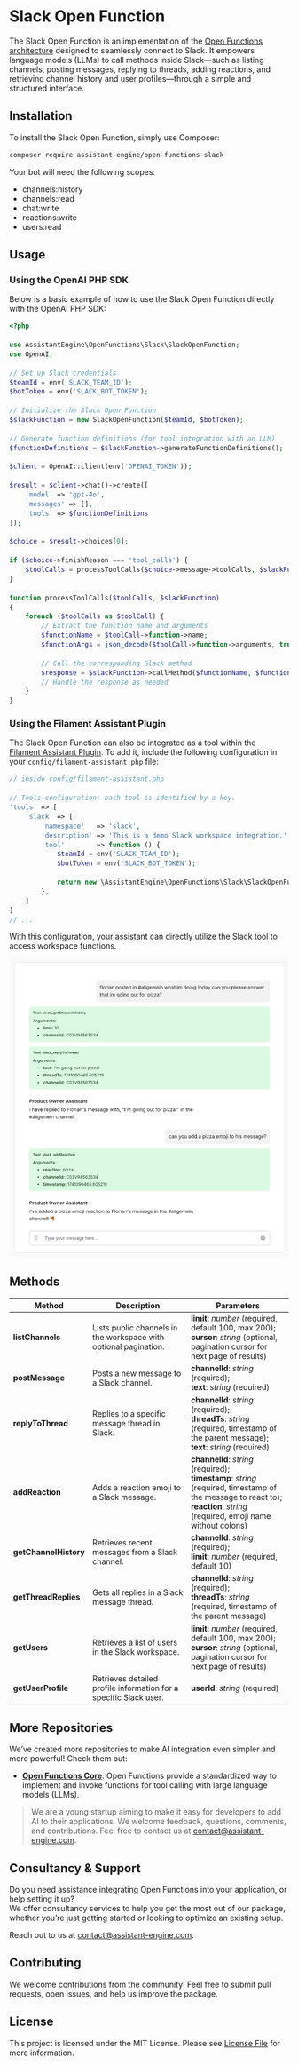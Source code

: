 # Slack Open Function

The Slack Open Function is an implementation of the [Open Functions architecture](https://github.com/AssistantEngine/open-functions-core) designed to seamlessly connect to Slack. It empowers language models (LLMs) to call methods inside Slack—such as listing channels, posting messages, replying to threads, adding reactions, and retrieving channel history and user profiles—through a simple and structured interface.

## Installation

To install the Slack Open Function, simply use Composer:

```bash
composer require assistant-engine/open-functions-slack
```

Your bot will need the following scopes:

- channels:history 
- channels:read 
- chat:write 
- reactions:write 
- users:read 

## Usage

### Using the OpenAI PHP SDK

Below is a basic example of how to use the Slack Open Function directly with the OpenAI PHP SDK:

```php
<?php

use AssistantEngine\OpenFunctions\Slack\SlackOpenFunction;
use OpenAI;

// Set up Slack credentials
$teamId = env('SLACK_TEAM_ID');
$botToken = env('SLACK_BOT_TOKEN');

// Initialize the Slack Open Function
$slackFunction = new SlackOpenFunction($teamId, $botToken);

// Generate function definitions (for tool integration with an LLM)
$functionDefinitions = $slackFunction->generateFunctionDefinitions();

$client = OpenAI::client(env('OPENAI_TOKEN'));

$result = $client->chat()->create([
    'model' => 'gpt-4o',
    'messages' => [],
    'tools' => $functionDefinitions
]);

$choice = $result->choices[0];

if ($choice->finishReason === 'tool_calls') {
    $toolCalls = processToolCalls($choice->message->toolCalls, $slackFunction);
} 

function processToolCalls($toolCalls, $slackFunction)
{
    foreach ($toolCalls as $toolCall) {
        // Extract the function name and arguments
        $functionName = $toolCall->function->name;
        $functionArgs = json_decode($toolCall->function->arguments, true);
        
        // Call the corresponding Slack method
        $response = $slackFunction->callMethod($functionName, $functionArgs);
        // Handle the response as needed
    }
}
```

### Using the Filament Assistant Plugin

The Slack Open Function can also be integrated as a tool within the [Filament Assistant Plugin](https://github.com/AssistantEngine/filament-assistant). To add it, include the following configuration in your `config/filament-assistant.php` file:

```php
// inside config/filament-assistant.php

// Tools configuration: each tool is identified by a key.
'tools' => [
    'slack' => [
        'namespace'   => 'slack',
        'description' => 'This is a demo Slack workspace integration.',
        'tool'        => function () {
            $teamId = env('SLACK_TEAM_ID');
            $botToken = env('SLACK_BOT_TOKEN');
            
            return new \AssistantEngine\OpenFunctions\Slack\SlackOpenFunction($teamId, $botToken);
        },
    ]
]
// ...
```

With this configuration, your assistant can directly utilize the Slack tool to access workspace functions.

![Demo Assistant Example](media/chat.png)

## Methods

| **Method**         | **Description**                                                                                                  | **Parameters**                                                                                                                                                                                                                                     |
|--------------------|------------------------------------------------------------------------------------------------------------------|-----------------------------------------------------------------------------------------------------------------------------------------------------------------------------------------------------------------------------------------------------|
| **listChannels**   | Lists public channels in the workspace with optional pagination.                                               | **limit**: *number* (required, default 100, max 200); <br> **cursor**: *string* (optional, pagination cursor for next page of results)                                                                                                            |
| **postMessage**    | Posts a new message to a Slack channel.                                                                          | **channelId**: *string* (required); <br> **text**: *string* (required)                                                                                                                                                                             |
| **replyToThread**  | Replies to a specific message thread in Slack.                                                                   | **channelId**: *string* (required); <br> **threadTs**: *string* (required, timestamp of the parent message); <br> **text**: *string* (required)                                                                                                |
| **addReaction**    | Adds a reaction emoji to a Slack message.                                                                        | **channelId**: *string* (required); <br> **timestamp**: *string* (required, timestamp of the message to react to); <br> **reaction**: *string* (required, emoji name without colons)                                                     |
| **getChannelHistory** | Retrieves recent messages from a Slack channel.                                                              | **channelId**: *string* (required); <br> **limit**: *number* (required, default 10)                                                                                                                                                                 |
| **getThreadReplies**  | Gets all replies in a Slack message thread.                                                                    | **channelId**: *string* (required); <br> **threadTs**: *string* (required, timestamp of the parent message)                                                                                                                                      |
| **getUsers**       | Retrieves a list of users in the Slack workspace.                                                                | **limit**: *number* (required, default 100, max 200); <br> **cursor**: *string* (optional, pagination cursor for next page of results)                                                                                                               |
| **getUserProfile** | Retrieves detailed profile information for a specific Slack user.                                               | **userId**: *string* (required)                                                                                                                                                                                                                     |

## More Repositories

We’ve created more repositories to make AI integration even simpler and more powerful! Check them out:

- **[Open Functions Core](https://github.com/AssistantEngine/open-functions-core)**: Open Functions provide a standardized way to implement and invoke functions for tool calling with large language models (LLMs).

> We are a young startup aiming to make it easy for developers to add AI to their applications. We welcome feedback, questions, comments, and contributions. Feel free to contact us at [contact@assistant-engine.com](mailto:contact@assistant-engine.com).

## Consultancy & Support

Do you need assistance integrating Open Functions into your application, or help setting it up?  
We offer consultancy services to help you get the most out of our package, whether you’re just getting started or looking to optimize an existing setup.

Reach out to us at [contact@assistant-engine.com](mailto:contact@assistant-engine.com).

## Contributing

We welcome contributions from the community! Feel free to submit pull requests, open issues, and help us improve the package.

## License

This project is licensed under the MIT License. Please see [License File](LICENSE.md) for more information.
